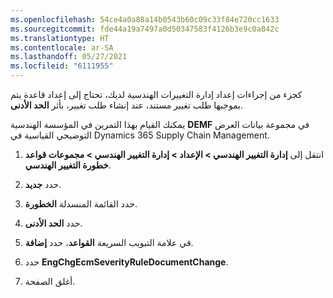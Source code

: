 ```yaml
---
ms.openlocfilehash: 54ce4a0a88a14b0543b60c09c33f84e720cc1633
ms.sourcegitcommit: fde44a19a7497a0d50347583f4126b3e9c0a842c
ms.translationtype: HT
ms.contentlocale: ar-SA
ms.lasthandoff: 05/27/2021
ms.locfileid: "6111955"
---
```

كجزء من إجراءات إعداد إدارة التغييرات الهندسية لديك، تحتاج إلى إعداد قاعدة يتم بموجبها طلب تغيير مستند، عند إنشاء طلب تغيير، بأثر **الحد الأدنى**. 

يمكنك القيام بهذا التمرين في المؤسسة الهندسية **DEMF** في مجموعة بيانات العرض التوضيحي القياسية في Dynamics 365 Supply Chain Management.

1. انتقل إلى **إدارة التغيير الهندسي > الإعداد > إدارة التغيير الهندسي > مجموعات قواعد خطورة التغيير الهندسي**.

1. حدد **جديد**.

1. حدد القائمة المنسدلة **الخطورة**.

1. حدد **الحد الأدنى**.

1. في علامة التبويب السريعة **القواعد**، حدد **إضافة**.

1. حدد **EngChgEcmSeverityRuleDocumentChange**.

1. أغلق الصفحة.
